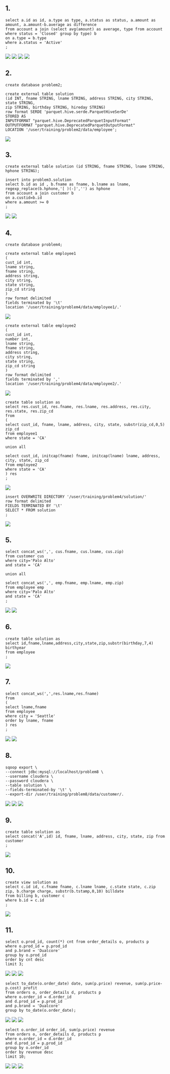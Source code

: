 ## 1.
~~~
select a.id as id, a.type as type, a.status as status, a.amount as amount, a.amount-b.average as difference
from account a join (select avg(amount) as average, type from account where status = 'Closed' group by type) b
on a.type = b.type
where a.status = 'Active'
;
~~~

![](/img/2-1.PNG)
![](/img/2-3.PNG)
![](/img/2-2.PNG)
![](/img/2-problem1.PNG)

## 2.
~~~
create database problem2;

create external table solution
(id INT, fname STRING, lname STRING, address STRING, city STRING, state STRING,
zip STRING, birthday STRING, hireday STRING)
row format SERDE 'parquet.hive.serde.ParquetHiveSerDe'
STORED AS
INPUTFORMAT "parquet.hive.DeprecatedParquetInputFormat"
OUTPUTFORMAT "parquet.hive.DeprecatedParquetOutputFormat"
LOCATION '/user/training/problem2/data/employee';
~~~
![](/img/2-4.PNG)

## 3.

~~~
create external table solution (id STRING, fname STRING, lname STRING, hphone STRING);

insert into problem3.solution
select b.id as id , b.fname as fname, b.lname as lname, regexp_replace(b.hphone,'[ )(-]','') as hphone
from account a join customer b
on a.custid=b.id
where a.amount >= 0
;

~~~
![](/img/2-5.PNG)
![](/img/2-6.PNG)

## 4.
~~~
create database problem4;

create external table employee1
(
cust_id int,
lname string,
fname string,
address string,
city string,
state string,
zip_cd string
)
row format delimited
fields terminated by '\t'
location '/user/training/problem4/data/employee1/.'
~~~
![](/img/2-7.PNG)

~~~
create external table employee2
(
cust_id int,
number int,
lname string,
fname string,
address string,
city string,
state string,
zip_cd string
)
row format delimited
fields terminated by ','
location '/user/training/problem4/data/employee2/.'
~~~
![](/img/2-8.PNG)


~~~
create table solution as
select res.cust_id, res.fname, res.lname, res.address, res.city, res.state, res.zip_cd
from
(
select cust_id, fname, lname, address, city, state, substr(zip_cd,0,5) zip_cd
from employee1
where state = 'CA'

union all

select cust_id, initcap(fname) fname, initcap(lname) lname, address, city, state, zip_cd
from employee2
where state = 'CA'
) res
;
~~~
![](/img/2-9.PNG)

~~~
insert OVERWRITE DIRECTORY '/user/training/problem4/solution/'
row format delimited
FIELDS TERMINATED BY '\t'
SELECT * FROM solution
;
~~~

![](/img/2-10.PNG)

## 5.
~~~
select concat_ws(',', cus.fname, cus.lname, cus.zip)
from customer cus
where city='Palo Alto'
and state = 'CA'

union all

select concat_ws(',', emp.fname, emp.lname, emp.zip)
from employee emp
where city='Palo Alto'
and state = 'CA'
;
~~~
![](/img/2-problem5.PNG)
![](/img/2-11.PNG)


## 6.
~~~
create table solution as
select id,fname,lname,address,city,state,zip,substr(birthday,7,4) birthyear
from employee
;
~~~
![](/img/2-12.PNG)


## 7.
~~~
select concat_ws(',',res.lname,res.fname)
from
(
select lname,fname
from employee
where city = 'Seattle'
order by lname, fname
) res
;
~~~
![](/img/2-problem7.PNG)
![](/img/2-13.PNG)


## 8.
~~~
sqoop export \
--connect jdbc:mysql://localhost/problem8 \
--username cloudera \
--password cloudera \
--table solution \
--fields-terminated-by '\t' \
--export-dir /user/training/problem8/data/customer/.
~~~
![](/img/2-14.PNG)
![](/img/2-15.PNG)
![](/img/2-16.PNG)


## 9.
~~~
create table solution as
select concat('A',id) id, fname, lname, address, city, state, zip from customer
;
~~~
![](/img/2-17.PNG)


## 10.
~~~
create view solution as
select c.id id, c.fname fname, c.lname lname, c.state state, c.zip zip, b.charge charge, substr(b.tstamp,0,10) billdate
from billing b, customer c
where b.id = c.id
;
~~~
![](/img/2-18.PNG)

## 11.
~~~
select o.prod_id, count(*) cnt from order_details o, products p
where o.prod_id = p.prod_id
and p.brand = 'Dualcore'
group by o.prod_id
order by cnt desc
limit 3;
~~~
![](/img/2-problem11-a.PNG)
![](/img/2-19.PNG)
![](/img/2-20.PNG)

~~~
select to_date(o.order_date) date, sum(p.price) revenue, sum(p.price-p.cost) profit
from orders o, order_details d, products p
where o.order_id = d.order_id
and d.prod_id = p.prod_id
and p.brand = 'Dualcore'
group by to_date(o.order_date);
~~~
![](/img/2-problem11-b.PNG)
![](/img/2-21.PNG)
![](/img/2-22.PNG)


~~~
select o.order_id order_id, sum(p.price) revenue
from orders o, order_details d, products p
where o.order_id = d.order_id
and d.prod_id = p.prod_id
group by o.order_id
order by revenue desc
limit 10;
~~~
![](/img/2-problem11-c.PNG)
![](/img/2-23.PNG)
![](/img/2-24.PNG)
